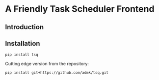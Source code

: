 # A Friendly Task Scheduler Frontend

## Introduction

## Installation

```shell
pip install tsq
```

Cutting edge version from the repository:
```shell
pip install git+https://github.com/admk/tsq.git
```
